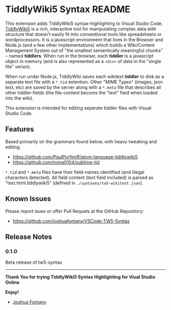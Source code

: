 # TiddlyWiki5 Syntax README

This extension adds TiddlyWiki5 syntax-highlighting to Visual Studio Code. [TiddlyWiki5](http://tiddlywiki.com) is a rich, interactive tool for manipulating complex data with structure that doesn't easily fit into conventional tools like spreadsheets or wordprocessors. It is a javascript environment that lives in the Browser and Node.js (and a few other implementations) which builds a Wiki/Content Management System out of "the smallest semantically meaningful chunks" – named **tiddlers**. When run in the browser, each **tiddler** is a javascript object in memory (and is also represented as a `<div>` of data in the "single file" verion).

When run under Node.js, TiddlyWiki saves each wikitext **tiddler** to disk as a separate text file with a `*.tid` extention. Other "MIME Types" (images, json text, etc) are saved by the server along with a `*.meta` file that describes all other tiddler-fields (the file-content becoms the "text" field when loaded into the wiki).

This extension is intended for editing seperate tiddler files with Visual Studio Code.

## Features

Based primarily on the grammars found below, with heavy tweaking and editing.

* https://github.com/PaulPorfiroff/atom-language-tiddlywiki5
* https://github.com/roma0104/sublime-tid

`*.tid` and `*.meta` files have their field-names identified (and illegal characters detected). All field content (text field included) is parsed as "text.html.tiddlywiki5" (defined in `./syntaxes/tw5-wikitext.json`).

## Known Issues

Please report isues or offer Pull Requets at the GitHub Repository:

* https://github.com/joshuafontany/VSCode-TW5-Syntax

## Release Notes

### 0.1.0

Beta release of tw5-syntax

-----------------------------------------------------------------------------------------------------------

**Thank You for trying TiddlyWiki5 Syntax Highlighting for Viual Studio Online**

**Enjoy!**

* [Joshua Fontany](https://paypal.me/JoshuaFontany)
